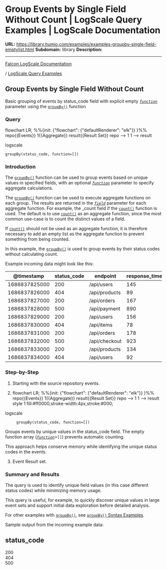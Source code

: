 # Group Events by Single Field Without Count | LogScale Query Examples | LogScale Documentation

**URL:** https://library.humio.com/examples/examples-groupby-single-field-emptylist.html
**Subdomain:** library
**Description:** 

---

[Falcon LogScale Documentation](https://library.humio.com)

/ [LogScale Query Examples](examples.html)

## Group Events by Single Field Without Count

Basic grouping of events by status_code field with explicit empty [_`function`_](https://library.humio.com/data-analysis/functions-groupby.html#query-functions-groupby-function) parameter using the [`groupBy()`](https://library.humio.com/data-analysis/functions-groupby.html) function 

### Query

flowchart LR; %%{init: {"flowchart": {"defaultRenderer": "elk"}} }%% repo{{Events}} 1{{Aggregate}} result{{Result Set}} repo --> 1 1 --> result

logscale
    
    
    groupBy(status_code, function=[])

### Introduction

The [`groupBy()`](https://library.humio.com/data-analysis/functions-groupby.html) function can be used to group events based on unique values in specified fields, with an optional [_`function`_](https://library.humio.com/data-analysis/functions-groupby.html#query-functions-groupby-function) parameter to specify aggregate calculations. 

The [`groupBy()`](https://library.humio.com/data-analysis/functions-groupby.html) function can be used to execute aggregate functions on each group. The results are returned in the [_`field`_](https://library.humio.com/data-analysis/functions-groupby.html#query-functions-groupby-field) parameter for each aggregate function. For example, the _count field if the [`count()`](https://library.humio.com/data-analysis/functions-count.html) function is used. The default is to use [`count()`](https://library.humio.com/data-analysis/functions-count.html) as an aggregate function, since the most common use-case is to count the distinct values of a field. 

If [`count()`](https://library.humio.com/data-analysis/functions-count.html) should not be used as an aggregate function, it is therefore necessary to add an empty list as the aggregate function to prevent something from being counted. 

In this example, the [`groupBy()`](https://library.humio.com/data-analysis/functions-groupby.html) is used to group events by their status codes without calculating count. 

Example incoming data might look like this: 

@timestamp| status_code| endpoint| response_time  
---|---|---|---  
1686837825000| 200| /api/users| 145  
1686837826000| 404| /api/products| 89  
1686837827000| 200| /api/orders| 167  
1686837828000| 500| /api/payment| 890  
1686837829000| 200| /api/users| 156  
1686837830000| 404| /api/items| 78  
1686837831000| 200| /api/orders| 178  
1686837832000| 500| /api/checkout| 923  
1686837833000| 200| /api/products| 134  
1686837834000| 404| /api/users| 92  
  
### Step-by-Step

  1. Starting with the source repository events.

  2. flowchart LR; %%{init: {"flowchart": {"defaultRenderer": "elk"}} }%% repo{{Events}} 1{{Aggregate}} result{{Result Set}} repo --> 1 1 --> result style 1 fill:#ff0000,stroke-width:4px,stroke:#000;

logscale
         
         groupBy(status_code, function=[])

Groups events by unique values in the status_code field. The empty function array ([_`function`_](https://library.humio.com/data-analysis/functions-groupby.html#query-functions-groupby-function)=`[]`) prevents automatic counting. 

This approach helps conserve memory while identifying the unique status codes in the events. 

  3. Event Result set.




### Summary and Results

The query is used to identify unique field values (in this case different status codes) while minimizing memory usage. 

This query is useful, for example, to quickly discover unique values in large event sets and support initial data exploration before detailed analysis. 

For other examples with [`groupBy()`](https://library.humio.com/data-analysis/functions-groupby.html), see [`groupBy()` Syntax Examples](https://library.humio.com/data-analysis/functions-groupby.html#functions-groupby-syntax-examples). 

Sample output from the incoming example data: 

status_code  
---  
200  
404  
500
